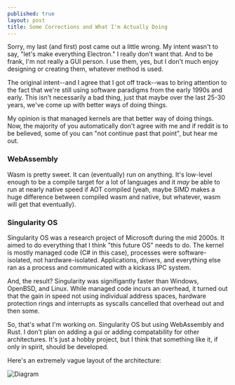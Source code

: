 ```yaml
---
published: true
layout: post
title: Some Corrections and What I'm Actually Doing
---
```


Sorry, my last (and first) post came out a little wrong. My intent wasn't to say, "let's make everything Electron." I really don't want that. And to be frank, I'm not really a GUI person. I use them, yes, but I don't much enjoy designing or creating them, whatever method is used.

The original intent--and I agree that I got off track--was to bring attention to the fact that we're still using software paradigms from the early 1990s and early. This isn't necessarily a bad thing, just that maybe over the last 25-30 years, we've come up with better ways of doing things.

My opinion is that managed kernels are that better way of doing things. Now, the majority of you automatically don't agree with me and if reddit is to be believed, some of you can "not continue past that point", but hear me out.

### WebAssembly

Wasm is pretty sweet. It can (eventually) run on anything. It's low-level enough to be a compile target for a lot of languages and it *may* be able to run at nearly native speed if AOT compiled (yeah, maybe SIMD makes a huge difference between compiled wasm and native, but whatever, wasm will get that eventually).

### Singularity OS

Singularity OS was a research project of Microsoft during the mid 2000s. It aimed to do everything that I think "this future OS" needs to do. The kernel is mostly managed code (C# in this case), processes were software-isolated, not hardware-isolated. Applications, drivers, and everything else ran as a process and communicated with a kickass IPC system.

And, the result? Singularity was signifigantly faster than Windows, OpenBSD, and Linux. While managed code incurs an overhead, it turned out that the gain in speed not using individual address spaces, hardware protection rings and interrupts as syscalls cancelled that overhead out and then some.

So, that's what I'm working on. Singularity OS but using WebAssembly and Rust. I don't plan on adding a gui or adding compatability for other architectures. It's just a hobby project, but I think that something like it, if only in spirit, should be developed.

Here's an extremely vague layout of the architecture:

![Diagram]({{site.baseurl}}/images/architecture.png)


